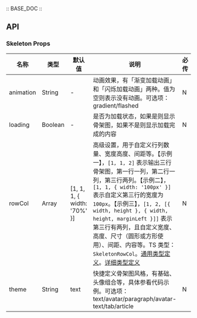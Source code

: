 :: BASE_DOC ::

## API

### Skeleton Props

| 名称      | 类型    | 默认值                      | 说明                                                                                                                                                                                                                                                                                                                                                                                                                                                                                                                                                                   | 必传 |
| --------- | ------- | --------------------------- | ---------------------------------------------------------------------------------------------------------------------------------------------------------------------------------------------------------------------------------------------------------------------------------------------------------------------------------------------------------------------------------------------------------------------------------------------------------------------------------------------------------------------------------------------------------------------- | ---- |
| animation | String  | -                           | 动画效果，有「渐变加载动画」和「闪烁加载动画」两种。值为空则表示没有动画。可选项：gradient/flashed                                                                                                                                                                                                                                                                                                                                                                                                                                                                     | N    |
| loading   | Boolean | -                           | 是否为加载状态，如果是则显示骨架图，如果不是则显示加载完成的内容                                                                                                                                                                                                                                                                                                                                                                                                                                                                                                       | N    |
| rowCol    | Array   | [1, 1, 1, { width: '70%' }] | 高级设置，用于自定义行列数量、宽度高度、间距等。【示例一】，`[1, 1, 2]` 表示输出三行骨架图，第一行一列，第二行一列，第三行两列。【示例二】，`[1, 1, { width: '100px' }]` 表示自定义第三行的宽度为 `100px`。【示例三】，`[1, 2, [{ width, height }, { width, height, marginLeft }]]` 表示第三行有两列，且自定义宽度、高度、尺寸（圆形或方形使用）、间距、内容等。TS 类型：`SkeletonRowCol`。[通用类型定义](https://github.com/Tencent/tdesign-vue/blob/develop/src/common.ts)。[详细类型定义](https://github.com/Tencent/tdesign-vue/tree/develop/src/skeleton/type.ts) | N    |
| theme     | String  | text                        | 快捷定义骨架图风格，有基础、头像组合等，具体参看代码示例。可选项：text/avatar/paragraph/avatar-text/tab/article                                                                                                                                                                                                                                                                                                                                                                                                                                                        | N    |
